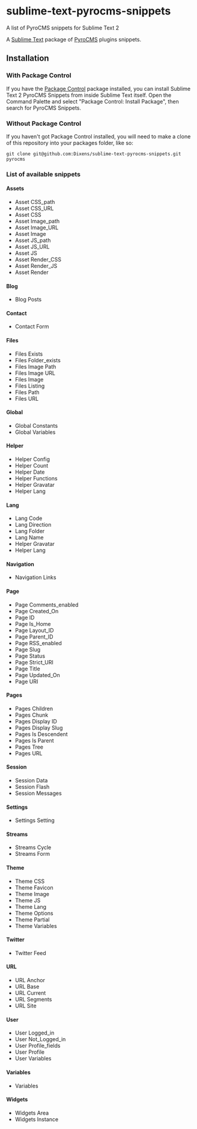 sublime-text-pyrocms-snippets
=============================

A list of PyroCMS snippets for Sublime Text 2

<div id="readme" class="blob instapaper_body">

<article class="markdown-body entry-content" itemprop="mainContentOfPage">

<p>A <a href="http://www.sublimetext.com/">Sublime Text</a> package of <a href="https://github.com/pyrocms/pyrocms">PyroCMS</a> plugins snippets.</p>

<h2>
<a name="installation" class="anchor" href="#installation"><span class="mini-icon mini-icon-link"></span></a>Installation</h2>

<h3>
<a name="with-package-control" class="anchor" href="#with-package-control"><span class="mini-icon mini-icon-link"></span></a>With Package Control</h3>

<p>If you have the <a href="http://wbond.net/sublime_packages/package_control">Package Control</a> package installed, you can install Sublime Text 2 PyroCMS Snippets from inside Sublime Text itself. Open the Command Palette and select "Package Control: Install Package", then search for PyroCMS Snippets.</p>

<h3>
<a name="without-package-control" class="anchor" href="#without-package-control"><span class="mini-icon mini-icon-link"></span></a>Without Package Control</h3>

<p>If you haven't got Package Control installed, you will need to make a clone of this repository into your packages folder, like so:</p>

<pre><code>git clone git@github.com:Dixens/sublime-text-pyrocms-snippets.git pyrocms
</code></pre>


<h3>
<a name="list-of-available-shortcuts" class="anchor" href="#list-of-available-snippets"><span class="mini-icon mini-icon-link"></span></a>
List of available snippets
</h3>

<h4>
<a name="assets" class="anchor" href="#assets"><span class="mini-icon mini-icon-link"></span></a>
Assets
</h4>

<ul>
<li>Asset CSS_path</li>
<li>Asset CSS_URL</li>
<li>Asset CSS</li>
<li>Asset Image_path</li>
<li>Asset Image_URL</li>
<li>Asset Image</li>
<li>Asset JS_path</li>
<li>Asset JS_URL</li>
<li>Asset JS</li>
<li>Asset Render_CSS</li>
<li>Asset Render_JS</li>
<li>Asset Render</li>
</ul>

<h4>
<a name="blog" class="anchor" href="#blog"><span class="mini-icon mini-icon-link"></span></a>
Blog
</h4>

<ul>
<li>Blog Posts</li>
</ul>

<h4>
<a name="contact" class="anchor" href="#contact"><span class="mini-icon mini-icon-link"></span></a>
Contact
</h4>

<ul>
<li>Contact Form</li>
</ul>

<h4>
<a name="files" class="anchor" href="#files"><span class="mini-icon mini-icon-link"></span></a>
Files
</h4>

<ul>
<li>Files Exists</li>
<li>Files Folder_exists</li>
<li>Files Image Path</li>
<li>Files Image URL</li>
<li>Files Image</li>
<li>Files Listing</li>
<li>Files Path</li>
<li>Files URL</li>
</ul>


<h4>
<a name="global" class="anchor" href="#global"><span class="mini-icon mini-icon-link"></span></a>
Global
</h4>

<ul>
<li>Global Constants</li>
<li>Global Variables</li>
</ul>

<h4>
<a name="helper" class="anchor" href="#helper"><span class="mini-icon mini-icon-link"></span></a>
Helper
</h4>

<ul>
<li>Helper Config</li>
<li>Helper Count</li>
<li>Helper Date</li>
<li>Helper Functions</li>
<li>Helper Gravatar</li>
<li>Helper Lang</li>
</ul>

<h4>
<a name="lang" class="anchor" href="#lang"><span class="mini-icon mini-icon-link"></span></a>
Lang
</h4>

<ul>
<li>Lang Code</li>
<li>Lang Direction</li>
<li>Lang Folder</li>
<li>Lang Name</li>
<li>Helper Gravatar</li>
<li>Helper Lang</li>
</ul>

<h4>
<a name="navigation" class="anchor" href="#navigation"><span class="mini-icon mini-icon-link"></span></a>
Navigation
</h4>

<ul>
<li>Navigation Links</li>
</ul>

<h4>
<a name="page" class="anchor" href="#page"><span class="mini-icon mini-icon-link"></span></a>
Page
</h4>

<ul>
<li>Page Comments_enabled</li>
<li>Page Created_On</li>
<li>Page ID</li>
<li>Page Is_Home</li>
<li>Page Layout_ID</li>
<li>Page Parent_ID</li>
<li>Page RSS_enabled</li>
<li>Page Slug</li>
<li>Page Status</li>
<li>Page Strict_URI</li>
<li>Page Title</li>
<li>Page Updated_On</li>
<li>Page URI</li>
</ul>

<h4>
<a name="pages" class="anchor" href="#pages"><span class="mini-icon mini-icon-link"></span></a>
Pages
</h4>

<ul>
<li>Pages Children</li>
<li>Pages Chunk</li>
<li>Pages Display ID</li>
<li>Pages Display Slug</li>
<li>Pages Is Descendent</li>
<li>Pages Is Parent</li>
<li>Pages Tree</li>
<li>Pages URL</li>
</ul>

<h4>
<a name="session" class="anchor" href="#session"><span class="mini-icon mini-icon-link"></span></a>
Session
</h4>

<ul>
<li>Session Data</li>
<li>Session Flash</li>
<li>Session Messages</li>
</ul>

<h4>
<a name="settings" class="anchor" href="#settings"><span class="mini-icon mini-icon-link"></span></a>
Settings
</h4>

<ul>
<li>Settings Setting</li>
</ul>

<h4>
<a name="streams" class="anchor" href="#streams"><span class="mini-icon mini-icon-link"></span></a>
Streams
</h4>

<ul>
<li>Streams Cycle</li>
<li>Streams Form</li>
</ul>

<h4>
<a name="theme" class="anchor" href="#theme"><span class="mini-icon mini-icon-link"></span></a>
Theme
</h4>

<ul>
<li>Theme CSS</li>
<li>Theme Favicon</li>
<li>Theme Image</li>
<li>Theme JS</li>
<li>Theme Lang</li>
<li>Theme Options</li>
<li>Theme Partial</li>
<li>Theme Variables</li>
</ul>

<h4>
<a name="twitter" class="anchor" href="#twitter"><span class="mini-icon mini-icon-link"></span></a>
Twitter
</h4>

<ul>
<li>Twitter Feed</li>
</ul>

<h4>
<a name="url" class="anchor" href="#url"><span class="mini-icon mini-icon-link"></span></a>
URL
</h4>

<ul>
<li>URL Anchor</li>
<li>URL Base</li>
<li>URL Current</li>
<li>URL Segments</li>
<li>URL Site</li>
</ul>

<h4>
<a name="user" class="anchor" href="#user"><span class="mini-icon mini-icon-link"></span></a>
User
</h4>

<ul>
<li>User Logged_in</li>
<li>User Not_Logged_in</li>
<li>User Profile_fields</li>
<li>User Profile</li>
<li>User Variables</li>
</ul>

<h4>
<a name="variables" class="anchor" href="#variables"><span class="mini-icon mini-icon-link"></span></a>
Variables
</h4>

<ul>
<li>Variables</li>
</ul>

<h4>
<a name="widgets" class="anchor" href="#widgets"><span class="mini-icon mini-icon-link"></span></a>
Widgets
</h4>

<ul>
<li>Widgets Area</li>
<li>Widgets Instance</li>
</ul>

</article>

</div>